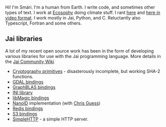Hi! I'm Smári. I'm a human from Earth. I write code, and sometimes other types of text. I work at [Ecosophy](https://ecosophy.is) doing climate stuff. I rant [here](https://smarimccarthy.is) and [here in video format](https://youtube.com/smarimc). I work mostly in Jai, Python, and C. Reluctantly also Typescript, Fortran and some others.

## Jai libraries

A lot of my recent open source work has been in the form of developing various libraries for use with the Jai programming language. More details in the [Jai Community Wiki](https://github.com/Jai-Community/Jai-Community-Library/wiki/References#community-libraries)

 * [Cryptography primitives](https://github.com/smari/jai-crypto) - disasterously incomplete, but working SHA-2 functions.
 * [GDAL bindings](https://github.com/smari/jai-gdal)
 * [GraphBLAS bindings](https://github.com/smari/jai-graphblas)
 * [INI library](https://github.com/smari/jai-ini)
 * [libMagic bindings](https://github.com/smari/jai-magic)
 * [NanoID](https://github.com/cguess/nanoid-jai) implementation (with [Chris Guess](https://github.com/cguess))
 * [Redis bindings](https://github.com/smari/jai-redis)
 * [S3 bindings](https://github.com/smari/jai-s3)
 * [SimpleHTTP](https://github.com/smari/jai-simplehttp) - a simple HTTP server.
